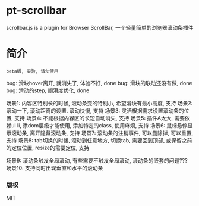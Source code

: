 # pt-scrollbar
scrollbar.js is a plugin for Browser ScrollBar, 一个轻量简单的浏览器滚动条插件

# 简介

	beta版, 实验, 请勿使用

bug:  滑块hover离开, 就消失了, 体验不好,  done
bug:  滑块的联动还没有做,  done
bug:  滑动的step, 顺滑度优化,  done

场景1: 内容区特别长的时候, 滚动条变的特别小, 希望滑块有最小高度, 支持
场景2: 滚动一下, 滚动距离的设置. 滚动快慢, 支持
场景3: 灵活根据需求设置滚动条的位置, 支持
场景4: 不能根据内容区的长短自动消失, 支持
场景5: 插件A太大, 需要依赖ul li, 添dom层级才能使用, 添加特定的class, 使用麻烦, 支持
场景6: 鼠标悬停显示滚动条, 离开隐藏滚动条, 支持
场景7: 滚动条的注销事件, 可以删除掉, 可以重置, 支持
场景8: tab切换的时候, 滚动到任意地方, 切换tab, 需要回到顶部, 或保留之前的定位位置, resize的需要定位, 支持




场景9: 滚动条触发全局滚动, 有些需要不触发全局滚动, 滚动条的嵌套的问题???
场景10:  支持同时出现垂直和水平的滚动条




### 版权
  MIT
